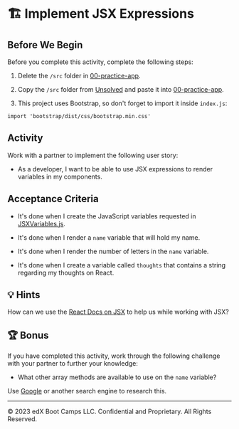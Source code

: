 # 🏗️ Implement JSX Expressions

## Before We Begin

Before you complete this activity, complete the following steps:

1. Delete the `/src` folder in [00-practice-app](../00-practice-app/).

2. Copy the `/src` folder from [Unsolved](./Unsolved/) and paste it into [00-practice-app](../00-practice-app/).

3. This project uses Bootstrap, so don't forget to import it inside `index.js`:

  `import 'bootstrap/dist/css/bootstrap.min.css'`


## Activity

Work with a partner to implement the following user story:

* As a developer, I want to be able to use JSX expressions to render variables in my components.

## Acceptance Criteria

* It's done when I create the JavaScript variables requested in [JSXVariables.js](../00-practice-app/src/components/JSXVariables.js).

* It's done when I render a `name` variable that will hold my name.

* It's done when I render the number of letters in the `name` variable.

* It's done when I create a variable called `thoughts` that contains a string regarding my thoughts on React.
## 💡 Hints

How can we use the [React Docs on JSX](https://reactjs.org/docs/introducing-jsx.html) to help us while working with JSX?

## 🏆 Bonus

If you have completed this activity, work through the following challenge with your partner to further your knowledge:

* What other array methods are available to use on the `name` variable?

Use [Google](https://www.google.com) or another search engine to research this.

---
© 2023 edX Boot Camps LLC. Confidential and Proprietary. All Rights Reserved.
